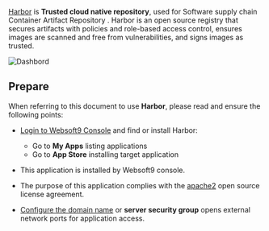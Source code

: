 [Harbor](https://goharbor.io/) is **Trusted cloud native repository**, used for Software supply chain Container Artifact Repository . Harbor is an open source registry that secures artifacts with policies and role-based access control, ensures images are scanned and free from vulnerabilities, and signs images as trusted. 


![Dashbord](https://libs.websoft9.com/Websoft9/DocsPicture/zh/harbor/harbor-gui-websoft9.png)


## Prepare

When referring to this document to use **Harbor**, please read and ensure the following points:

- [Login to Websoft9 Console](./login-console) and find or install Harbor:
  - Go to **My Apps** listing applications 
  - Go to **App Store** installing target application

- This application is installed by Websoft9 console.


- The purpose of this application complies with the [apache2](https://opensource.org/licenses/Apache-2.0) open source license agreement.


- [Configure the domain name](./domain-set) or **server security group** opens external network ports for application access.